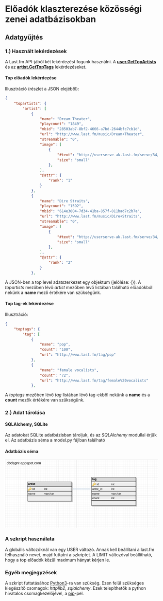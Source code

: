 # Előadók klaszterezése közösségi zenei adatbázisokban

## Adatgyűjtés

### 1.) Használt lekérdezések
A Last.fm API-jából két lekérdezést fogunk használni. A **[user.GetTopArtists](http://www.last.fm/api/show/user.getTopArtists)** és az **[artist.GetTopTags](http://www.last.fm/api/show/artist.getTopTags)** lekérdezéseket.

#### Top előadók lekérdezése
Illusztráció (részlet a JSON elejéből):
```json
{
    "topartists": {
        "artist": [
            {
                "name": "Dream Theater",
                "playcount": "1849",
                "mbid": "28503ab7-8bf2-4666-a7bd-2644bfc7cb1d",
                "url": "http://www.last.fm/music/Dream+Theater",
                "streamable": "0",
                "image": [
                    {
                        "#text": "http://userserve-ak.last.fm/serve/34/68552548.jpg",
                        "size": "small"
                    },
                ],
                "@attr": {
                    "rank": "1"
                }
            },
            {
                "name": "Dire Straits",
                "playcount": "1592",
                "mbid": "614e3804-7d34-41ba-857f-811bad7c2b7a",
                "url": "http://www.last.fm/music/Dire+Straits",
                "streamable": "0",
                "image": [
                    {
                        "#text": "http://userserve-ak.last.fm/serve/34/12048127.jpg",
                        "size": "small"
                    },
                ],
                "@attr": {
                    "rank": "2"
                }
            },
```

A JSON-ben a top level adatszerkezet egy objektum (jelölése: {}).
A *topartists* mezőben lévő *artist* mezőben lévő listában található előadókból nekünk a **name** mező értékére van szükségünk.

#### Top tag-ek lekérdezése
Illusztráció:
```json
{
    "toptags": {
        "tag": [
            {
                "name": "pop",
                "count": "100",
                "url": "http://www.last.fm/tag/pop"
            },
            {
                "name": "female vocalists",
                "count": "72",
                "url": "http://www.last.fm/tag/female%20vocalists"
            },
```
A *toptags* mezőben lévő *tag* listában lévő tag-ekből nekünk a **name** és a **count** mezők értékére van szükségünk.

### 2.) Adat tárolása

#### SQLAlchemy, SQLite
Az adatokat SQLite adatbázisban tároljuk, és az *SQLAlchemy* modullal érjük el. Az adatbázis séma a model.py fájlban található

#### Adatbázis séma
![adatbázis_séma](https://github.com/Cangooroo/Eloadok-klaszterezese/blob/master/img/db_schema.png)

### A szkript használata
A globális változóknál van egy USER változó. Annak kell beállítani a last.fm felhasználó nevet, majd futtatni a szkriptet.
A LIMIT változóval beállítható, hogy a top előadók közül maximum hányat kérjen le.

### Egyéb megjegyzések
A szkript futtatásához [Python3](https://www.python.org/downloads/)-ra van szükség. Ezen felül szükséges kiegészítő csomagok: *httplib2*, *sqlalchemy*.
Ezek telepíthetők a python hivatalos csomagkezelőjével, a [pip](https://pypi.python.org/pypi)-pel.